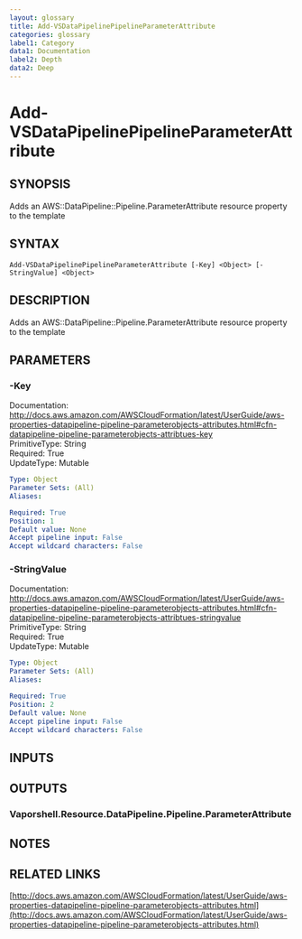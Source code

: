 ```yaml
---
layout: glossary
title: Add-VSDataPipelinePipelineParameterAttribute
categories: glossary
label1: Category
data1: Documentation
label2: Depth
data2: Deep
---
```


# Add-VSDataPipelinePipelineParameterAttribute

## SYNOPSIS
Adds an AWS::DataPipeline::Pipeline.ParameterAttribute resource property to the template

## SYNTAX

```
Add-VSDataPipelinePipelineParameterAttribute [-Key] <Object> [-StringValue] <Object>
```

## DESCRIPTION
Adds an AWS::DataPipeline::Pipeline.ParameterAttribute resource property to the template

## PARAMETERS

### -Key
Documentation: http://docs.aws.amazon.com/AWSCloudFormation/latest/UserGuide/aws-properties-datapipeline-pipeline-parameterobjects-attributes.html#cfn-datapipeline-pipeline-parameterobjects-attribtues-key    
PrimitiveType: String    
Required: True    
UpdateType: Mutable

```yaml
Type: Object
Parameter Sets: (All)
Aliases: 

Required: True
Position: 1
Default value: None
Accept pipeline input: False
Accept wildcard characters: False
```

### -StringValue
Documentation: http://docs.aws.amazon.com/AWSCloudFormation/latest/UserGuide/aws-properties-datapipeline-pipeline-parameterobjects-attributes.html#cfn-datapipeline-pipeline-parameterobjects-attribtues-stringvalue    
PrimitiveType: String    
Required: True    
UpdateType: Mutable

```yaml
Type: Object
Parameter Sets: (All)
Aliases: 

Required: True
Position: 2
Default value: None
Accept pipeline input: False
Accept wildcard characters: False
```

## INPUTS

## OUTPUTS

### Vaporshell.Resource.DataPipeline.Pipeline.ParameterAttribute

## NOTES

## RELATED LINKS

[http://docs.aws.amazon.com/AWSCloudFormation/latest/UserGuide/aws-properties-datapipeline-pipeline-parameterobjects-attributes.html](http://docs.aws.amazon.com/AWSCloudFormation/latest/UserGuide/aws-properties-datapipeline-pipeline-parameterobjects-attributes.html)

